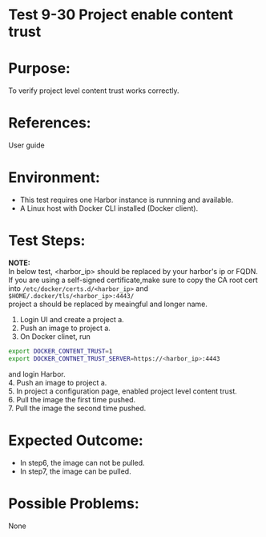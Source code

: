 Test 9-30 Project enable content trust
=======

# Purpose:

To verify project level content trust works correctly.

# References:
User guide

# Environment:

* This test requires one Harbor instance is runnning and available.  
* A Linux host with Docker CLI installed (Docker client).  

# Test Steps:
**NOTE:**  
In below test, <harbor_ip> should be replaced by your harbor's ip or FQDN. If you are using a self-signed certificate,make sure to copy the CA root cert into ```/etc/docker/certs.d/<harbor_ip>``` and ```$HOME/.docker/tls/<harbor_ip>:4443/```  
project a should be replaced by meaingful and longer name.  

1. Login UI and create a project a.  
2. Push an image to project a.  
3. On Docker clinet, run  
```sh
export DOCKER_CONTENT_TRUST=1
export DOCKER_CONTNET_TRUST_SERVER=https://<harbor_ip>:4443
```
and login Harbor.  
4. Push an image to project a.  
5. In project a configuration page, enabled project level content trust.  
6. Pull the image the first time pushed.   
7. Pull the image the second time pushed.  

# Expected Outcome:

* In step6, the image can not be pulled.  
* In step7, the image can be pulled. 

# Possible Problems:
None
